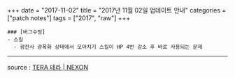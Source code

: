 +++
date = "2017-11-02"
title = "2017년 11월 02일 업데이트 안내"
categories = ["patch notes"]
tags = ["2017", "raw"]
+++

```
### [버그수정]
- 스킬
  - 광전사 광폭화 상태에서 모아치기 스킬이 HP 4번 감소 후 바로 사용되는 문제
```

----

source : [TERA 테라 | NEXON](http://tera.nexon.com/news/update/view.aspx?n4articlesn=304)
